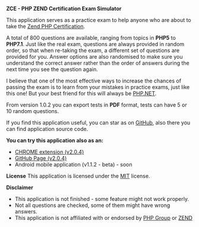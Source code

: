 <strong>ZCE - PHP ZEND Certification Exam Simulator</strong>

This application serves as a practice exam to help anyone who are about to take the <a title="Zend PHP Certification" href="http://www.zend.com/en/services/certification/php-certification">Zend PHP Certification</a>.

A total of 800 questions are available, ranging from topics in <strong>PHP5</strong> to <strong>PHP7.1</strong>. Just like the real exam, questions are always provided in random order, so that when re-taking the exam, a different set of questions are provided for you. Answer options are also randomised to make sure you understand the correct answer rather than the order of answers during the next time you see the question again.

I believe that one of the most effective ways to increase the chances of passing the exam is to learn from your mistakes in practice exams, just like this one! But your best friend for this will always be <a href="https://www.php.net/manual/en/" title="PHP.NET">PHP.NET</a>.

From version 1.0.2 you can export tests in <strong>PDF</strong> format, tests can have 5 or 10 random questions.

If you find this application useful, you can star as on <a title="Star as on GitHub" href="https://github.com/alceanicu/zce">GitHub</a>, also there you can find application source code.

<strong>You can try this application also as an:</strong>
<ul>
    <li><a href="https://chrome.google.com/webstore/detail/php-zend-certification-exam/kdjolhghoglghipajmbmlmldbpncimge">CHROME extension (v2.0.4)</a></li>
    <li><a href="https://alceanicu.github.io/zce/">GitHub Page (v2.0.4)</a></li>
    <li>Android mobile application (v1.1.2 - beta) - soon</li>
</ul>

<strong>License</strong>
This application is licensed under the <a href="http://opensource.org/licenses/MIT">MIT</a> license.

<strong>Disclaimer</strong>
<ul>
    <li>This application is not finished - some feature might not work properly.</li>
    <li>Not all questions are checked, some of them might have wrong answers.</li>
    <li>This application is not affiliated with or endorsed by <a href="https://www.php.net/">PHP Group</a> or <a href="https://www.zend.com/en">ZEND</a></li>
</ul>
